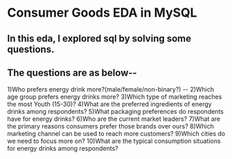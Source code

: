 # Consumer Goods EDA in MySQL

## In this eda, I explored sql by solving some questions.
## The questions are as below--

1)Who prefers energy drink more?(male/female/non-binary?)
-- 2)Which age group prefers energy drinks more?
3)Which type of marketing reaches the most Youth (15-30)?
4)What are the preferred ingredients of energy drinks among respondents?
5)What packaging preferences do respondents have for energy drinks?
6)Who are the current market leaders?
7)What are the primary reasons consumers prefer those brands over ours?
8)Which marketing channel can be used to reach more customers?
9)Which cities do we need to focus more on?
10)What are the typical consumption situations for energy drinks among 
respondents?
